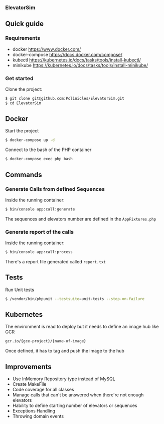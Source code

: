### ElevatorSim

## Quick guide

### Requirements

* docker https://www.docker.com/
* docker-compose https://docs.docker.com/compose/
* kubectl https://kubernetes.io/docs/tasks/tools/install-kubectl/
* minikube https://kubernetes.io/docs/tasks/tools/install-minikube/

### Get started

Clone the project: 

```sh
$ git clone git@github.com:Polinicles/ElevatorSim.git
$ cd ElevatorSim
```

## Docker

Start the project

```sh
$ docker-compose up -d
```

Connect to the bash of the PHP container

```sh
$ docker-compose exec php bash
```

## Commands

### Generate Calls from defined Sequences

Inside the running container:

```sh
$ bin/console app:call:generate
```

The sequences and elevators number are defined in the ```AppFixtures.php```

### Generate report of the calls

Inside the running container:

```sh
$ bin/console app:call:process
```

There's a report file generated called ```report.txt```

## Tests

Run Unit tests
```sh
$ /vendor/bin/phpunit --testsuite=unit-tests --stop-on-failure
```

## Kubernetes

The environment is read to deploy but it needs to define an image hub like GCR

```sh
gcr.io/{gce-project}/{name-of-image}
```

Once defined, it has to tag and push the image to the hub

## Improvements

- Use InMemory Repository type instead of MySQL
- Create MakeFile
- Code coverage for all classes
- Manage calls that can't be answered when there're not enough elevators
- Hability to define starting number of elevators or sequences
- Exceptions Handling
- Throwing domain events
